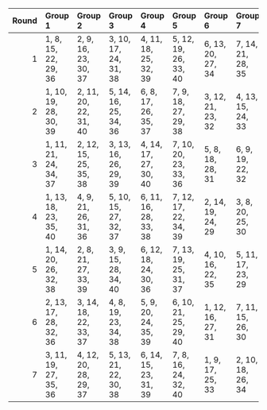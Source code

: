 |   Round | Group 1               | Group 2               | Group 3               | Group 4               | Group 5               | Group 6           | Group 7           |
|--------:|:----------------------|:----------------------|:----------------------|:----------------------|:----------------------|:------------------|:------------------|
|       1 | 1, 8, 15, 22, 29, 36  | 2, 9, 16, 23, 30, 37  | 3, 10, 17, 24, 31, 38 | 4, 11, 18, 25, 32, 39 | 5, 12, 19, 26, 33, 40 | 6, 13, 20, 27, 34 | 7, 14, 21, 28, 35 |
|       2 | 1, 10, 19, 28, 30, 39 | 2, 11, 20, 22, 31, 40 | 5, 14, 16, 25, 34, 36 | 6, 8, 17, 26, 35, 37  | 7, 9, 18, 27, 29, 38  | 3, 12, 21, 23, 32 | 4, 13, 15, 24, 33 |
|       3 | 1, 11, 21, 24, 34, 37 | 2, 12, 15, 25, 35, 38 | 3, 13, 16, 26, 29, 39 | 4, 14, 17, 27, 30, 40 | 7, 10, 20, 23, 33, 36 | 5, 8, 18, 28, 31  | 6, 9, 19, 22, 32  |
|       4 | 1, 13, 18, 23, 35, 40 | 4, 9, 21, 26, 31, 36  | 5, 10, 15, 27, 32, 37 | 6, 11, 16, 28, 33, 38 | 7, 12, 17, 22, 34, 39 | 2, 14, 19, 24, 29 | 3, 8, 20, 25, 30  |
|       5 | 1, 14, 20, 26, 32, 38 | 2, 8, 21, 27, 33, 39  | 3, 9, 15, 28, 34, 40  | 6, 12, 18, 24, 30, 36 | 7, 13, 19, 25, 31, 37 | 4, 10, 16, 22, 35 | 5, 11, 17, 23, 29 |
|       6 | 2, 13, 17, 28, 32, 36 | 3, 14, 18, 22, 33, 37 | 4, 8, 19, 23, 34, 38  | 5, 9, 20, 24, 35, 39  | 6, 10, 21, 25, 29, 40 | 1, 12, 16, 27, 31 | 7, 11, 15, 26, 30 |
|       7 | 3, 11, 19, 27, 35, 36 | 4, 12, 20, 28, 29, 37 | 5, 13, 21, 22, 30, 38 | 6, 14, 15, 23, 31, 39 | 7, 8, 16, 24, 32, 40  | 1, 9, 17, 25, 33  | 2, 10, 18, 26, 34 |